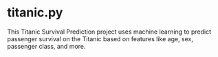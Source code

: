 # titanic.py
This Titanic Survival Prediction project uses machine learning to predict passenger survival on the Titanic based on features like age, sex, passenger class, and more.
